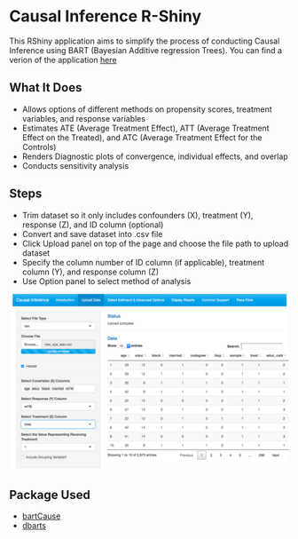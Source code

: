 # Causal Inference R-Shiny
This RShiny application aims to simplify the process of conducting Causal Inference using BART (Bayesian Additive regression Trees). You can find a verion of the application [here](https://a3sr.shinyapps.io/causal/)

## What It Does
* Allows options of different methods on propensity scores, treatment variables, and response variables
* Estimates ATE (Average Treatment Effect), ATT (Average Treatment Effect on the Treated), and ATC (Average Treatment Effect for the Controls)
* Renders Diagnostic plots of convergence, individual effects, and overlap
* Conducts sensitivity analysis

## Steps
* Trim dataset so it only includes confounders (X), treatment (Y), response (Z), and ID column (optional)
* Convert and save dataset into .csv file
* Click Upload panel on top of the page and choose the file path to upload dataset
* Specify the column number of ID column (if applicable), treatment column (Y), and response column (Z)
* Use Option panel to select method of analysis

![Interface](www/thumbnail.png)

## Package Used
* [bartCause](https://github.com/vdorie/bartCause)  
* [dbarts](https://github.com/vdorie/dbarts)

